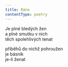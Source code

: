 ```yaml
---
title: Ráno
contentType: poetry
---
```


<section>

Je plné bledých žen  
a plné smutku v nich  
těch spolehlivých tenat

</section>

<section>

příběhů do nichž pohroužen  
je básník  
je-li ženat

</section>
